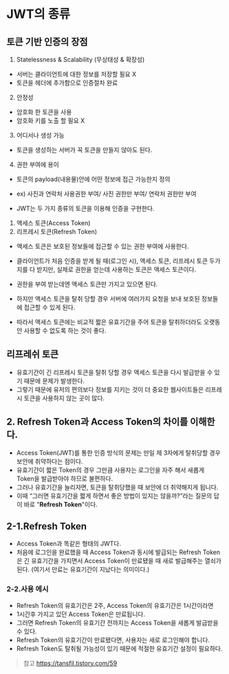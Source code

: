 
# JWT의 종류
## 토큰 기반 인증의 장점
1. Statelessness & Scalability (무상태성 & 확장성)
* 서버는 클라이언트에 대한 정보를 저장할 필요 X
* 토큰을 헤더에 추가함으로 인증절차 완료

2. 안정성
* 암호화 한 토큰을 사용
* 암호화 키를 노출 할 필요 X

3. 어디서나 생성 가능
* 토큰을 생성하는 서버가 꼭 토큰을 만들지 않아도 된다.

4. 권한 부여에 용이
* 토큰의 payload(내용물)안에 어떤 정보에 접근 가능한지 정의
* ex) 사진과 연락처 사용권한 부여/ 사진 권한만 부여/ 연락처 권한만 부여



* JWT는 두 가지 종류의 토큰을 이용해 인증을 구현한다.
1. 액세스 토큰(Access Token)
2. 리프레시 토큰(Refresh Token)

* 액세스 토큰은 보호된 정보들에 접근할 수 있는 권한 부여에 사용한다.
* 클라이언트가 처음 인증을 받게 될 때(로그인 시), 액세스 토큰, 리프레시 토큰 두가지를 다 받지만, 실제로 권한을 얻는데 사용하는 토큰은 액세스 토큰이다.

* 권한을 부여 받는데엔 액세스 토큰만 가지고 있으면 된다. 
* 하지만 액세스 토큰을 탈취 당할 경우 서버에 여러가지 요청을 보내 보호된 정보들에 접근할 수 있게 된다.
* 따라서 액세스 토큰에는 비교적 짧은 유효기간을 주어 토큰을 탈취하더라도 오랫동안 사용할 수 없도록 하는 것이 좋다.

## 리프레쉬 토큰
* 유효기간이 긴 리프레시 토큰을 탈취 당할 경우 액세스 토큰을 다시 발급받을 수 있기 때문에 문제가 발생한다.
* 그렇기 때문에 유저의 편의보다 정보를 지키는 것이 더 중요한 웹사이트들은 리프레시 토큰을 사용하지 않는 곳이 많다. 


## 2. Refresh Token과 Access Token의 차이를 이해한다. 
* Access Token(JWT)를 통한 인증 방식의 문제는 만일 제 3자에게 탈취당할 경우 보안에 취약하다는 점이다.
* 유효기간이 짧은 Token의 경우 그만큼 사용자는 로그인을 자주 해서 새롭게 Token을 발급받아야 하므로 불편하다. 
* 그러나 유효기간을 늘리자면, 토큰을 탈취당했을 때 보안에 더 취약해지게 됩니다. 
* 이때 “그러면 유효기간을 짧게 하면서 좋은 방법이 있지는 않을까?”라는 질문의 답이 바로 "**Refresh Token**"이다. 

## 2-1.Refresh Token
* Access Token과 똑같은 형태의 JWT다.
* 처음에 로그인을 완료했을 때 Access Token과 동시에 발급되는 Refresh Token은 긴 유효기간을 가지면서 Access Token이 만료됐을 때 새로 발급해주는 열쇠가 된다. (여기서 만료는 유효기간이 지났다는 의미이다.)

### 2-2.사용 에시
* Refresh Token의 유효기간은 2주, Access Token의 유효기간은 1시간이라면
* 1시간후 가지고 있던 Access Token은 만료됩니다. 
* 그러면 Refresh Token의 유효기간 전까지는 Access Token을 새롭게 발급받을 수 있다.
* Refresh Token의 유효기간이 만료됐다면, 사용자는 새로 로그인해야 합니다.
* Refresh Token도 탈취될 가능성이 있기 때문에 적절한 유효기간 설정이 필요하다.



> 참고 https://tansfil.tistory.com/59
 